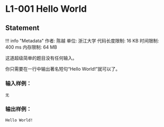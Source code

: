 
# L1-001 Hello World

## Statement

!!! info "Metadata"
    作者: 陈越
    单位: 浙江大学
    代码长度限制: 16 KB
    时间限制: 400 ms
    内存限制: 64 MB

这道超级简单的题目没有任何输入。

你只需要在一行中输出著名短句“Hello World!”就可以了。

### 输入样例：
```plaintext
无
```

### 输出样例：
```plaintext
Hello World!
```


